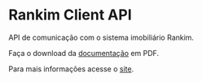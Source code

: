 # Rankim Client API
API de comunicação com o sistema imobiliário Rankim. 

Faça o download da [documentação](http://rankim.com.br/public/docs/api/rkm-manual-integração.pdf) em PDF.

Para mais informações acesse o [site](http://rankim.com.br).
